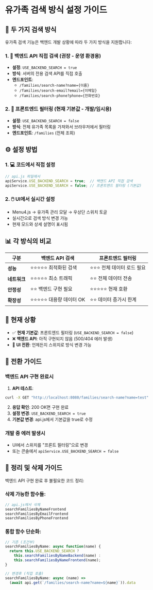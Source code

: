 # 유가족 검색 방식 설정 가이드

## 🔄 두 가지 검색 방식

유가족 검색 기능은 백엔드 개발 상황에 따라 두 가지 방식을 지원합니다:

### 1. 🚀 백엔드 API 직접 검색 (권장 - 운영 환경용)
- **설정**: `USE_BACKEND_SEARCH = true`
- **방식**: 서버의 전용 검색 API를 직접 호출
- **엔드포인트**: 
  - `/families/search-name?name={이름}`
  - `/families/search-email?email={이메일}`
  - `/families/search-phone?phone={전화번호}`

### 2. 🔧 프론트엔드 필터링 (현재 기본값 - 개발/임시용)
- **설정**: `USE_BACKEND_SEARCH = false` 
- **방식**: 전체 유가족 목록을 가져와서 브라우저에서 필터링
- **엔드포인트**: `/families` (전체 조회)

## ⚙️ 설정 방법

### 1. 💻 코드에서 직접 설정
```javascript
// api.js 파일에서
apiService.USE_BACKEND_SEARCH = true;  // 백엔드 API 직접 검색
apiService.USE_BACKEND_SEARCH = false; // 프론트엔드 필터링 (기본값)
```

### 2. 🖱️ UI에서 실시간 설정
- Menu4.js → 유가족 관리 모달 → 우상단 스위치 토글
- 실시간으로 검색 방식 변경 가능
- 현재 모드와 상세 설명이 표시됨

## 📊 각 방식의 비교

| 구분 | 백엔드 API 검색 | 프론트엔드 필터링 |
|------|----------------|------------------|
| **성능** | ⭐⭐⭐⭐⭐ 최적화된 검색 | ⭐⭐⭐ 전체 데이터 로드 필요 |
| **네트워크** | ⭐⭐⭐⭐⭐ 최소 트래픽 | ⭐⭐ 전체 데이터 전송 |
| **안정성** | ⭐⭐ 백엔드 구현 필요 | ⭐⭐⭐⭐⭐ 현재 호환 |
| **확장성** | ⭐⭐⭐⭐⭐ 대용량 데이터 OK | ⭐⭐ 데이터 증가시 한계 |

## 🚨 현재 상황

- ✅ **현재 기본값**: 프론트엔드 필터링 (`USE_BACKEND_SEARCH = false`)
- ❌ **백엔드 API**: 아직 구현되지 않음 (500/404 에러 발생)
- 🔄 **UI 전환**: 언제든지 스위치로 방식 변경 가능

## 🔄 전환 가이드

### 백엔드 API 구현 완료시
1. **API 테스트**:
```bash
curl -X GET "http://localhost:8080/families/search-name?name=test"
```
2. **응답 확인**: 200 OK면 구현 완료
3. **설정 변경**: `USE_BACKEND_SEARCH = true`
4. **기본값 변경**: api.js에서 기본값을 true로 수정

### 개발 중 에러 발생시
- UI에서 스위치를 "프론트 필터링"으로 변경
- 또는 콘솔에서 `apiService.USE_BACKEND_SEARCH = false`

## 🧹 정리 및 삭제 가이드

백엔드 API 구현 완료 후 불필요한 코드 정리:

### 삭제 가능한 함수들:
```javascript
// api.js에서 삭제
searchFamiliesByNameFrontend
searchFamiliesByEmailFrontend  
searchFamiliesByPhoneFrontend
```

### 통합 함수 단순화:
```javascript
// 기존 (조건부)
searchFamiliesByName: async function(name) {
  return this.USE_BACKEND_SEARCH ? 
    this.searchFamiliesByNameBackend(name) : 
    this.searchFamiliesByNameFrontend(name);
}

// 변경후 (직접 호출)
searchFamiliesByName: async (name) => 
  (await api.get(`/families/search-name?name=${name}`)).data
```
